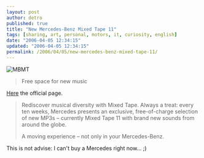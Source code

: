 ```yaml
---
layout: post
author: detro
published: true
title: "New Mercedes-Benz Mixed Tape 11"
tags: [sharing, art, personal, motors, it, curiosity, english]
date: "2006-04-05 12:34:15"
updated: "2006-04-05 12:34:15"
permalink: /2006/04/05/new-mercedes-benz-mixed-tape-11/
---
```


<img src="http://www.mercedes-benz.com/content/mbcom/international/international_website/en/com/international_home/home/passion/entertainment/mixedtape.TWVyY2VkZXMtQmVueiBNaXhlZCBUYXBl-hl1-HL.gif" alt="MBMT" />
<blockquote>Free space for new music</blockquote>
<a href="http://www.mercedes-benz.com/content/mbcom/international/international_website/en/com/international_home/home/passion/entertainment/mixedtape.html">Here</a> the official page.

<blockquote>Rediscover musical diversity with Mixed Tape.
Always a treat: every ten weeks, Mercedes presents an exclusive, free-of-charge selection of new MP3s – currently Mixed Tape 11 with brand new sounds from around the globe.

A moving experience – not only in your Mercedes-Benz. </blockquote>

This is not advise: I can't buy a Mercedes right now... ;)


